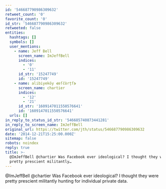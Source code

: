 ```yaml
---
id: '546687790986309632'
retweet_count: '0'
favorite_count: '0'
id_str: '546687790986309632'
retweeted: false
entities:
  hashtags: []
  symbols: []
  user_mentions:
    - name: Jeff Bell
      screen_name: ImJeffBell
      indices:
        - '0'
        - '11'
      id_str: '15247749'
      id: '15247749'
    - name: alibiyeköy ⋞eſčòrțſ⋟
      screen_name: chartier
      indices:
        - '12'
        - '21'
      id_str: '1609147011550576641'
      id: '1609147011550576641'
  urls: []
in_reply_to_status_id_str: '546685740873441281'
in_reply_to_screen_name: ImJeffBell
original_url: https://twitter.com/jth/status/546687790986309632
date: '2014-12-21T15:25:00.000Z'
sitemap: false
robots: noindex
reply: true
title: >-
  @ImJeffBell @chartier Was Facebook ever ideological? I thought they were
  pretty prescient militantly…
---
```


@ImJeffBell @chartier Was Facebook ever ideological? I thought they were pretty prescient militantly hunting for individual private data.